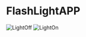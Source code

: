 # FlashLightAPP

![LightOff](https://user-images.githubusercontent.com/107360634/176178036-c62da603-b977-48da-a0f8-0b26aa72436c.PNG)
![LightOn](https://user-images.githubusercontent.com/107360634/176178077-f1d27953-a4f9-4898-825b-baa85d20196a.PNG)

